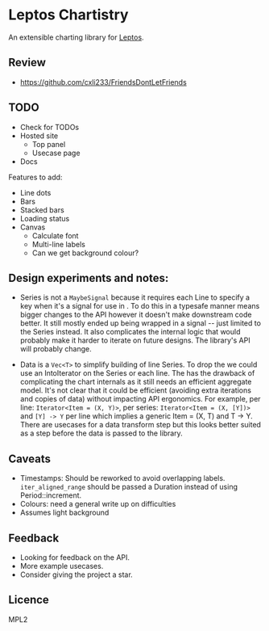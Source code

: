 # Leptos Chartistry

An extensible charting library for [Leptos](https://github.com/leptos-rs/leptos).

## Review

- https://github.com/cxli233/FriendsDontLetFriends

## TODO

- Check for TODOs
- Hosted site
    - Top panel
    - Usecase page
- Docs

Features to add:
- Line dots
- Bars
- Stacked bars
- Loading status
- Canvas
    - Calculate font
    - Multi-line labels
    - Can we get background colour?

## Design experiments and notes:

- Series is not a `MaybeSignal` because it requires each Line to specify a key when it's a signal for use in <For>. To do this in a typesafe manner means bigger changes to the API however it doesn't make downstream code better. It still mostly ended up being wrapped in a signal -- just limited to the Series instead. It also complicates the internal logic that would probably make it harder to iterate on future designs. The library's API will probably change.

- Data is a `Vec<T>` to simplify building of line Series. To drop the <T> we could use an IntoIterator on the Series or each line. The has the drawback of complicating the chart internals as it still needs an efficient aggregate model. 
It's not clear that it could be efficient (avoiding extra iterations and copies of data) without impacting API ergonomics. For example, per line: `Iterator<Item = (X, Y)>`, per series: `Iterator<Item = (X, [Y])>` and `[Y] -> Y` per line which implies a generic Item = (X, T) and T -> Y. There are usecases for a data transform step but this looks better suited as a step before the data is passed to the library.

## Caveats

- Timestamps: Should be reworked to avoid overlapping labels. `iter_aligned_range` should be passed a Duration instead of using Period::increment.
- Colours: need a general write up on difficulties
- Assumes light background

## Feedback

- Looking for feedback on the API.
- More example usecases.
- Consider giving the project a star.

## Licence

MPL2

